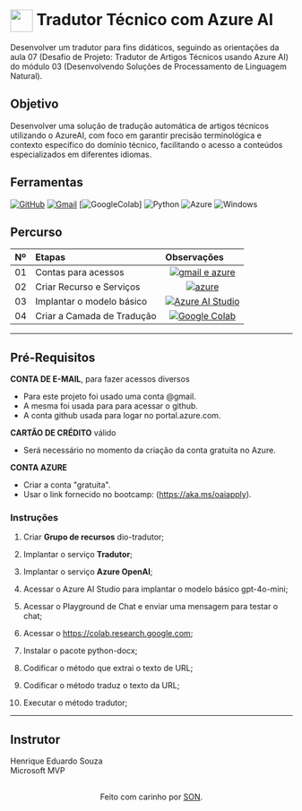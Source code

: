 <h1>
    <a href="https://www.dio.me/">
     <img align="center" width="40px" src="https://hermes.digitalinnovation.one/assets/diome/logo-minimized.png"></a>
    <span>Tradutor Técnico com Azure AI</span>
</h1>

Desenvolver um tradutor para fins didáticos, seguindo as orientações da aula 07 (Desafio de Projeto: Tradutor de Artigos Técnicos usando Azure AI) do módulo 03 (Desenvolvendo Soluções de Processamento de Linguagem Natural).

## Objetivo
Desenvolver uma solução de tradução automática de artigos técnicos utilizando o AzureAI, com foco em garantir precisão terminológica e contexto específico do domínio técnico, facilitando o acesso a conteúdos especializados em diferentes idiomas.

## Ferramentas
[![GitHub](https://img.shields.io/badge/GitHub-000?style=for-the-badge&logo=github&logoColor=30A3DC)](https://docs.github.com/)
[![Gmail](https://img.shields.io/badge/Gmail-333333?style=for-the-badge&logo=gmail&logoColor=red)](mailto:SEUGMAIL)
[![GoogleColab](https://img.shields.io/badge/Google_Colab-F9AB00?style=plastic&logo=google-colab&logoColor=white)]
![Python](https://img.shields.io/badge/python-3670A0?style=for-the-badge&logo=python&logoColor=ffdd54)
![Azure](https://img.shields.io/badge/Azure-blue?style=for-the-badge&logo=microsoft%20azure&logoColor=blue&labelColor=FFFFFF&link=https%3A%2F%2Fimages.app.goo.gl%2FK7PN1jYJd57x4q7A8)
![Windows](https://img.shields.io/badge/Windows-000?style=for-the-badge&logo=windows&logoColor=2CA5E0)

## Percurso
<table>
  <thead>
    <tr align="left">
      <th>Nº</th>
      <th>Etapas</th>
      <th>Observações</th>
    </tr>
  </thead>
  <tbody align="left">
    <tr>
      <td>01</td>
      <td>Contas para acessos</td>
      <td align="center">
        <a href="">
           <img align="center" alt="gmail e azure" >
        </a>
      </td>
    </tr>
    <tr>
      <td>02</td>
      <td>Criar Recurso e Serviços</td>
      <td align="center">
        <a href="">
           <img align="center" alt="azure" >
        </a>
      </td>
    </tr>
    <tr>
      <td>03</td>
      <td>Implantar o modelo básico</td>
      <td align="center">
        <a href="">
           <img align="center" alt="Azure AI Studio" >
        </a>
      </td>    
    </tr>
    <tr>
      <td>04</td>
      <td>Criar a Camada de Tradução</td>
      <td align="center">
        <a href="">
           <img align="center" alt="Google Colab" >
        </a>
      </td>    
    </tr>
  </tbody>
  <tfoot></tfoot>
</table>

---
##  Pré-Requisitos

**CONTA DE E-MAIL**, para fazer acessos diversos 
- Para este projeto foi usado uma conta @gmail.
- A mesma foi usada para para acessar o github.
- A conta github usada para logar no portal.azure.com.

**CARTÃO DE CRÉDITO** válido 
- Será necessário no momento da criação da conta gratuita no Azure.

**CONTA AZURE**
- Criar a conta "gratuita".
- Usar o link fornecido no bootcamp: (https://aka.ms/oaiapply).
  

### Instruções

1. Criar **Grupo de recursos** dio-tradutor;

2. Implantar o serviço **Tradutor**;

3. Implantar o serviço **Azure OpenAI**;

4. Acessar o Azure AI Studio para implantar o modelo básico gpt-4o-mini;

5. Acessar o Playground de Chat e enviar uma mensagem para testar o chat;

6. Acessar o https://colab.research.google.com;

7. Instalar o pacote python-docx;

8. Codificar o método que extrai o texto de URL;

9. Codificar o método traduz o texto da URL;

10. Executar o método tradutor; 

---

## Instrutor
Henrique Eduardo Souza<br>
Microsoft MVP

##
<div align="center">Feito com carinho por <a href="https://github.com/woeijye">SON</a>.</div>
